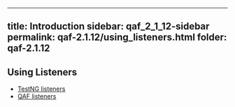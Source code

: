 
---
title: Introduction
sidebar: qaf_2_1_12-sidebar
permalink: qaf-2.1.12/using_listeners.html
folder: qaf-2.1.12
---

## Using Listeners

* [TestNG listeners](https://confluence.infostretch.com/display/QAF217/TestNG+listeners)
* [QAF listeners](https://confluence.infostretch.com/display/QAF217/QAF+listeners)
